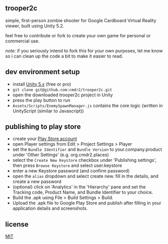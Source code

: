 ## trooper2c

simple, first-person zombie shooter for Google Cardboard Virtual Reality viewer, built using Unity 5.2.

feel free to contribute or fork to create your own game for personal or commercial use.

*note:* if you seriously intend to fork this for your own purposes, let me know so i can clean up the code a bit to make it easier to read.

## dev environment setup
* install [Unity 5.x](https://unity3d.com/get-unity/download) (free or pro)
* `git clone git@github.com:cmdr2/trooper2c.git`
* open the downloaded trooper2c project in Unity
* press the play button to run
* `Assets/Scripts/EnemySpawnManager.js` contains the core logic (written in UnityScript (similar to Javascript))

## publishing to play store
* create your [Play Store account](https://play.google.com/apps/publish/)
* open Player settings from Edit > Project Settings > Player
* set the `Bundle Identifier` and `Bundle Version` to your.company.product under 'Other Settings' (e.g. org.cmdr2.places)
* select the `Create New Keystore` checkbox under 'Publishing settings', then press `Browse Keystore` and select user.keystore
* enter a new Keystore password (and confirm password)
* open the `alias` dropdown and select create new. fill in the details, and create a new password
* (optional) click on 'Analytics' in the 'Hierarchy' pane and set the Tracking code, Product Name, and Bundle Identifier to your choice.
* Build the .apk using File > Build Settings > Build.
* Upload the .apk file to Google Play Store and publish after filling in your application details and screenshots.

## license
[MIT](https://github.com/cmdr2/trooper2c/blob/master/LICENSE)
